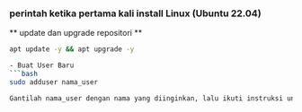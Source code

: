 ### perintah ketika pertama kali install Linux (Ubuntu 22.04) 
** update dan upgrade repositori **
```bash
apt update -y && apt upgrade -y

- Buat User Baru
```bash
sudo adduser nama_user

Gantilah nama_user dengan nama yang diinginkan, lalu ikuti instruksi untuk mengatur password dan informasi lainnya.


